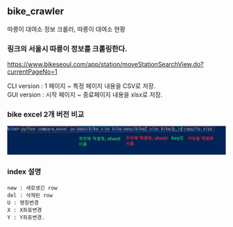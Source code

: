 ## bike_crawler
따릉이 대여소 정보 크롤러, 따릉이 대여소 현황

### 링크의 서울시 따릉이 정보를 크롤링한다. <br>
https://www.bikeseoul.com/app/station/moveStationSearchView.do?currentPageNo=1

CLI version : 1 페이지 ~ 특정 페이지 내용을 CSV로 저장. <br>
GUI version : 시작 페이지 ~ 종료페이지 내용을 xlsx로 저장.

### bike excel 2개 버전 비교
<img src="compare_excel.png">

### index 설명
    new : 새로생긴 row
    del : 삭제된 row
    U : 명칭변경
    X : X좌표변경
    Y : Y좌표변경.